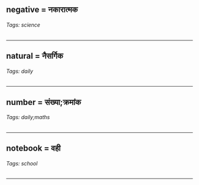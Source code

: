 ## negative = नकारात्मक

###### Tags: science

---
## natural = नैसर्गिक

###### Tags: daily

---
## number = संख्या;क्रमांक

###### Tags: daily;maths

---
## notebook = वही

###### Tags: school

---
